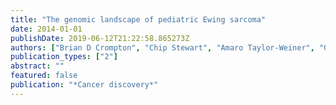 ```yaml
---
title: "The genomic landscape of pediatric Ewing sarcoma"
date: 2014-01-01
publishDate: 2019-06-12T21:22:58.865273Z
authors: ["Brian D Crompton", "Chip Stewart", "Amaro Taylor-Weiner", "Gabriela Alexe", "Kyle C Kurek", "Monica L Calicchio", "Adam Kiezun", "Scott L Carter", "Sachet A Shukla", "Swapnil S Mehta", " others"]
publication_types: ["2"]
abstract: ""
featured: false
publication: "*Cancer discovery*"
---
```


